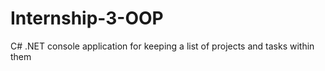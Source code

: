 # Internship-3-OOP
C# .NET console application for keeping a list of projects and tasks within them
